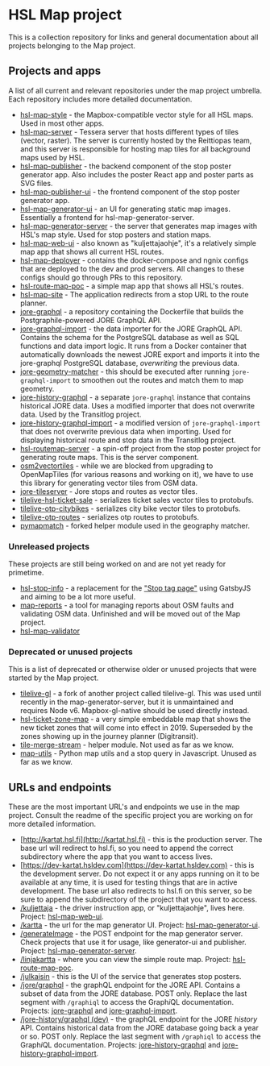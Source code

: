 HSL Map project
===

This is a collection repository for links and general documentation about all projects belonging to the Map project.

Projects and apps
---

A list of all current and relevant repositories under the map project umbrella. Each repository includes more detailed documentation.

- [hsl-map-style](https://github.com/HSLdevcom/hsl-map-style) - the Mapbox-compatible vector style for all HSL maps. Used in most other apps.
- [hsl-map-server](https://github.com/HSLdevcom/hsl-map-server) - Tessera server that hosts different types of tiles (vector, raster). The server is currently hosted by the Reittiopas team, and this server is responsible for hosting map tiles for all background maps used by HSL.
- [hsl-map-publisher](https://github.com/HSLdevcom/hsl-map-publisher) - the backend component of the stop poster generator app. Also includes the poster React app and poster parts as SVG files.
- [hsl-map-publisher-ui](https://github.com/HSLdevcom/hsl-map-publisher-ui) - the frontend component of the stop poster generator app.
- [hsl-map-generator-ui](https://github.com/HSLdevcom/hsl-map-generator-ui) - an UI for generating static map images. Essentially a frontend for hsl-map-generator-server.
- [hsl-map-generator-server](https://github.com/HSLdevcom/hsl-map-generator-server) - the server that generates map images with HSL's map style. Used for stop posters and station maps.
- [hsl-map-web-ui](https://github.com/HSLdevcom/hsl-map-web-ui) - also known as "kuljettajaohje", it's a relatively simple map app that shows all current HSL routes.
- [hsl-map-deployer](https://github.com/HSLdevcom/hsl-map-deployer) - contains the docker-compose and ngnix configs that are deployed to the dev and prod servers. All changes to these configs should go through PRs to this repository.
- [hsl-route-map-poc](https://github.com/HSLdevcom/hsl-route-map-poc) - a simple map app that shows all HSL's routes.
- [hsl-map-site](https://github.com/HSLdevcom/hsl-map-site) - The application redirects from a stop URL to the route planner.
- [jore-graphql](https://github.com/HSLdevcom/jore-graphql) - a repository containing the Dockerfile that builds the Postgraphile-powered JORE GraphQL API.
- [jore-graphql-import](https://github.com/HSLdevcom/jore-graphql-import) - the data importer for the JORE GraphQL API. Contains the schema for the PostgreSQL database as well as SQL functions and data import logic. It runs from a Docker container that automatically downloads the newest JORE export and imports it into the jore-graphql PostgreSQL database, _overwriting_ the previous data.
- [jore-geometry-matcher](https://github.com/HSLdevcom/jore-geometry-matcher) - this should be executed after running `jore-graphql-import` to smoothen out the routes and match them to map geometry.
- [jore-history-graphql](https://github.com/HSLdevcom/jore-history-graphql) - a separate `jore-graphql` instance that contains historical JORE data. Uses a modified importer that does not overwrite data. Used by the Transitlog project.
- [jore-history-graphql-import](https://github.com/HSLdevcom/jore-history-graphql-import) - a modified version of `jore-graphql-import` that does not overwrite previous data when importing. Used for displaying historical route and stop data in the Transitlog project.
- [hsl-routemap-server](https://github.com/HSLdevcom/hsl-routemap-server) - a spin-off project from the stop poster project for  generating route maps. This is the server component.
- [osm2vectortiles](https://github.com/HSLdevcom/osm2vectortiles) - while we are blocked from upgrading to OpenMapTiles (for various reasons and working on it), we have to use this library for generating vector tiles from OSM data.
- [jore-tileserver](https://github.com/HSLdevcom/jore-tileserver) - Jore stops and routes as vector tiles.
- [tilelive-hsl-ticket-sale](https://github.com/HSLdevcom/tilelive-hsl-ticket-sales) - serializes ticket sales vector tiles to protobufs.
- [tilelive-otp-citybikes](https://github.com/HSLdevcom/tilelive-otp-citybikes) - serializes city bike vector tiles to protobufs.
- [tilelive-otp-routes](https://github.com/HSLdevcom/tilelive-otp-routes) - serializes otp routes to protobufs.
- [pymapmatch](https://github.com/HSLdevcom/pymapmatch) - forked helper module used in the geography matcher.

### Unreleased projects

These projects are still being worked on and are not yet ready for primetime.

- [hsl-stop-info](https://github.com/HSLdevcom/hsl-stop-info) - a replacement for the ["Stop tag page"](http://tag.hsl.fi/tag/16682?a) using GatsbyJS and aiming to be a lot more useful.
- [map-reports](https://github.com/HSLdevcom/map-reports) - a tool for managing reports about OSM faults and validating OSM data. Unfinished and will be moved out of the Map project.
- [hsl-map-validator](https://github.com/HSLdevcom/hsl-map-validator)

### Deprecated or unused projects

This is a list of deprecated or otherwise older or unused projects that were started by the Map project.

- [tilelive-gl](https://github.com/HSLdevcom/tilelive-gl) - a fork of another project called tilelive-gl. This was used until recently in the map-generator-server, but it is unmaintained and requires Node v6. Mapbox-gl-native should be used directly instead.
- [hsl-ticket-zone-map](https://github.com/HSLdevcom/hsl-ticket-zone-map) - a very simple embeddable map that shows the new ticket zones that will come into effect in 2019. Superseded by the zones showing up in the journey planner (Digitransit).
- [tile-merge-stream](https://github.com/HSLdevcom/tile-merge-stream) - helper module. Not used as far as we know.
- [map-utils](https://github.com/HSLdevcom/map-utils) - Python map utils and a stop query in Javascript. Unused as far as we know.

URLs and endpoints
---

These are the most important URL's and endpoints we use in the map project. Consult the readme of the specific project you are working on for more detailed information.

- [http://kartat.hsl.fi](http://kartat.hsl.fi) - this is the production server. The base url will redirect to hsl.fi, so you need to append the correct subdirectory where the app that you want to access lives.
- [https://dev-kartat.hsldev.com](https://dev-kartat.hsldev.com) - this is the development server. Do not expect it or any apps running on it to be available at any time, it is used for testing things that are in active development. The base url also redirects to hsl.fi on this server, so be sure to append the subdirectory of the project that you want to access.
- [/kuljettaja](http://kartat.hsl.fi/kuljettaja/) - the driver instruction app, or "kuljettajaohje", lives here. Project: [hsl-map-web-ui](https://github.com/HSLdevcom/hsl-map-web-ui).
- [/kartta](http://kartat.hsl.fi/kartta/) - the url for the map generator UI. Project: [hsl-map-generator-ui](https://github.com/HSLdevcom/hsl-map-generator-ui).
- [/generateImage](http://kartat.hsl.fi/generateImage) - the POST endpoint for the map generator server. Check projects that use it for usage, like generator-ui and publisher. Project: [hsl-map-generator-server](https://github.com/HSLdevcom/hsl-map-generator-server).
- [/linjakartta](http://kartat.hsl.fi/linjakartta/) - where you can view the simple route map. Project: [hsl-route-map-poc](https://github.com/HSLdevcom/hsl-route-map-poc).
- [/julkaisin](http://kartat.hsl.fi/julkaisin/) - this is the UI of the service that generates stop posters.
- [/jore/graphql](http://kartat.hsl.fi/jore/graphql) - the graphQL endpoint for the JORE API. Contains a subset of data from the JORE database. POST only. Replace the last segment with `/graphiql` to access the Graph*i*QL documentation. Projects: [jore-graphql](https://github.com/HSLdevcom/jore-graphql) and [jore-graphql-import](https://github.com/HSLdevcom/jore-graphql-import).
- [/jore-history/graphql (dev)](https://dev-kartat.hsldev.com/jore-history/graphql) - the graphQL endpoint for the JORE _history_ API. Contains historical data from the JORE database going back a year or so. POST only. Replace the last segment with `/graphiql` to access the Graph*i*QL documentation. Projects: [jore-history-graphql](https://github.com/HSLdevcom/jore-history-graphql) and [jore-history-graphql-import](https://github.com/HSLdevcom/jore-history-graphql-import).
